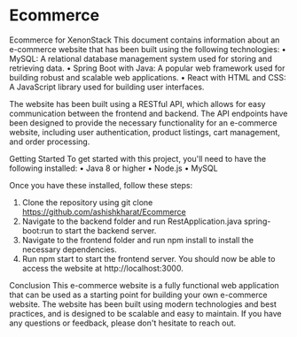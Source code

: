 # Ecommerce
Ecommerce for XenonStack
This document contains information about an e-commerce website that has been built using the following technologies:
  •	MySQL: A relational database management system used for storing and retrieving data.
  •	Spring Boot with Java: A popular web framework used for building robust and scalable web applications.
  •	React with HTML and CSS: A JavaScript library used for building user interfaces.
  
The website has been built using a RESTful API, which allows for easy communication between the frontend and backend. The API endpoints have been designed to provide the necessary functionality for an e-commerce website, including user authentication, product listings, cart management, and order processing.

Getting Started
To get started with this project, you'll need to have the following installed:
  •	Java 8 or higher
  •	Node.js
  •	MySQL
  
Once you have these installed, follow these steps:
1.	Clone the repository using git clone https://github.com/ashishkharat/Ecommerce
2.	Navigate to the backend folder and run RestApplication.java spring-boot:run to start the backend server.
3.	Navigate to the frontend folder and run npm install to install the necessary dependencies.
4.	Run npm start to start the frontend server.
You should now be able to access the website at http://localhost:3000.



Conclusion
This e-commerce website is a fully functional web application that can be used as a starting point for building your own e-commerce website. The website has been built using modern technologies and best practices, and is designed to be scalable and easy to maintain. If you have any questions or feedback, please don't hesitate to reach out.




